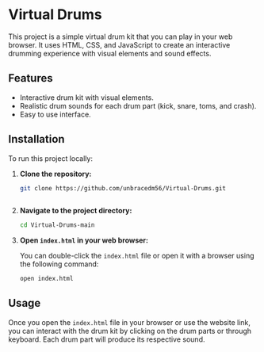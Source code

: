 # Virtual Drums

This project is a simple virtual drum kit that you can play in your web browser. It uses HTML, CSS, and JavaScript to create an interactive drumming experience with visual elements and sound effects.

## Features
- Interactive drum kit with visual elements.
- Realistic drum sounds for each drum part (kick, snare, toms, and crash).
- Easy to use interface.

## Installation
To run this project locally:

1. **Clone the repository:**
   ```bash
   git clone https://github.com/unbracedm56/Virtual-Drums.git
  
2.  **Navigate to the project directory:**
    
    ```bash
    cd Virtual-Drums-main
    ```

3.  **Open `index.html` in your web browser:**
    
    You can double-click the `index.html` file or open it with a browser using the following command:
    
    ```bash
    open index.html
    ```

## Usage

Once you open the `index.html` file in your browser or use the website link, you can interact with the drum kit by clicking on the drum parts or through keyboard. Each drum part will produce its respective sound.

